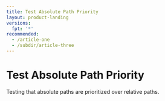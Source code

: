 ```yaml
---
title: Test Absolute Path Priority
layout: product-landing
versions:
  fpt: '*'
recommended:
  - /article-one
  - /subdir/article-three
---
```


# Test Absolute Path Priority

Testing that absolute paths are prioritized over relative paths.
